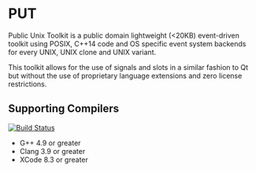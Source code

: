 # PUT
Public Unix Toolkit is a public domain lightweight (<20KB) event-driven toolkit using POSIX, C++14 code and OS specific event system backends for every UNIX, UNIX clone and UNIX variant.

This toolkit allows for the use of signals and slots in a similar fashion to Qt but without the use of proprietary language extensions and zero license restrictions.

## Supporting Compilers
[![Build Status](https://travis-ci.org/GravisZro/put.svg?branch=dev)](https://travis-ci.org/GravisZro/put)
* G++ 4.9 or greater
* Clang 3.9 or greater
* XCode 8.3 or greater
